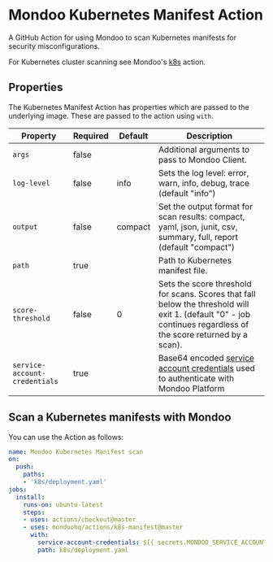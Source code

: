 # Mondoo Kubernetes Manifest Action
A GitHub Action for using Mondoo to scan Kubernetes manifests for security misconfigurations. 

For Kubernetes cluster scanning see Mondoo's [k8s](../k8s/) action.

## Properties

The Kubernetes Manifest Action has properties which are passed to the underlying image. These are passed to the action using `with`.

| Property                      | Required | Default | Description |
|-------------------------------|----------|---------|-------------|
| `args`                        | false    |         | Additional arguments to pass to Mondoo Client. |
| `log-level`                   | false    | info    | Sets the log level: error, warn, info, debug, trace (default "info") |
| `output`                      | false    | compact | Set the output format for scan results: compact, yaml, json, junit, csv, summary, full, report (default "compact") |
| `path`                        | true     |         | Path to Kubernetes manifest file. |
| `score-threshold`             | false    | 0       | Sets the score threshold for scans. Scores that fall below the threshold will exit 1. (default "0" - job continues regardless of the score returned by a scan).|
| `service-account-credentials` | true     |         | Base64 encoded [service account credentials](https://mondoo.com/docs/platform/service_accounts/#creating-service-accounts) used to authenticate with Mondoo Platform |

## Scan a Kubernetes manifests with Mondoo

You can use the Action as follows:

```yaml
name: Mondoo Kubernetes Manifest scan
on:
  push:
    paths:
    - 'k8s/deployment.yaml'
jobs:
  install:
    runs-on: ubuntu-latest
    steps:
    - uses: actions/checkout@master
    - uses: mondoohq/actions/k8s-manifest@master
      with:
        service-account-credentials: ${{ secrets.MONDOO_SERVICE_ACCOUNT }}
        path: k8s/deployment.yaml
```